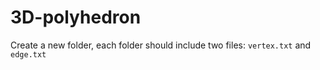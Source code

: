 # 3D-polyhedron

Create a new folder, each folder should include two files: `vertex.txt` and `edge.txt`


